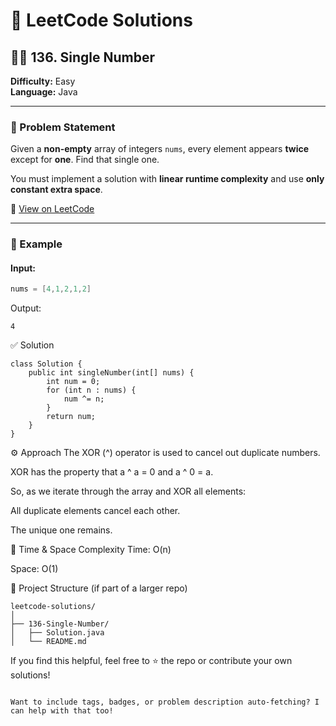 # 🧠 LeetCode Solutions

## 🕵️‍♂️ 136. Single Number        

**Difficulty:** Easy  
**Language:** Java

---   

### 📄 Problem Statement

Given a **non-empty** array of integers `nums`, every element appears **twice** except for **one**. Find that single one.

You must implement a solution with **linear runtime complexity** and use **only constant extra space**.

🔗 [View on LeetCode](https://leetcode.com/problems/single-number/)

---

### 🧪 Example

#### Input:
```java
nums = [4,1,2,1,2]
```
Output:
```
4
```
✅ Solution
```
class Solution {
    public int singleNumber(int[] nums) {
        int num = 0;
        for (int n : nums) {
            num ^= n;
        }
        return num;
    }
}
```
⚙️ Approach
The XOR (^) operator is used to cancel out duplicate numbers.

XOR has the property that a ^ a = 0 and a ^ 0 = a.

So, as we iterate through the array and XOR all elements:

All duplicate elements cancel each other.

The unique one remains.

🧠 Time & Space Complexity
Time: O(n)

Space: O(1)

📂 Project Structure (if part of a larger repo)
```
leetcode-solutions/
│
├── 136-Single-Number/
│   ├── Solution.java
│   └── README.md
```
If you find this helpful, feel free to ⭐️ the repo or contribute your own solutions!

```

Want to include tags, badges, or problem description auto-fetching? I can help with that too!
```
